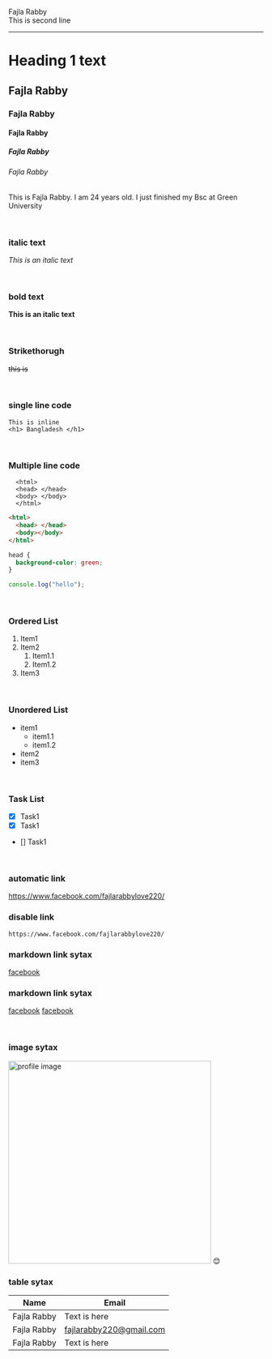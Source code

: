 <!--markdown tutorial-->

Fajla Rabby<br/>
This is second line

---

# Heading 1 text  

## Fajla Rabby

### Fajla Rabby

#### Fajla Rabby

##### Fajla Rabby

###### Fajla Rabby

<p>This is Fajla Rabby. I am 24 years old. I just finished my Bsc at Green University</p>

<br/>

### italic text

_This is an italic text_

<br/>

### bold text

**This is an italic text**

<br/>

### Strikethorugh

~~this is~~

<br/>

### single line code

`This is inline`  
`<h1> Bangladesh </h1>`

<br/>

### Multiple line code

```
  <html>
  <head> </head>
  <body> </body>
  </html>
```

```html
<html>
  <head> </head>
  <body></body>
</html>
```

```css
head {
  background-color: green;
}
```

```javascript
console.log("hello");
```

<br/>

### Ordered List

1. Item1
2. Item2
   1. Item1.1
   2. Item1.2
3. Item3

<br/>

### Unordered List

- item1
  - item1.1
  - item1.2
- item2
- item3

<br/>

### Task List

- [x] Task1
- [x] Task1
- [] Task1

<br/>

### automatic link

https://www.facebook.com/fajlarabbylove220/

### disable link

`https://www.facebook.com/fajlarabbylove220/`

### markdown link sytax

[facebook](https://www.facebook.com/fajlarabbylove220/)

### markdown link sytax

[facebook][websitelink]
[facebook][facebooklink]

<br/>

### image sytax

<!-- ![profile](./images/me.jpg) -->
<img src="./images/my_picture.JPG" width="400" title="profile image"/>
😊

<br/>

### table sytax

| Name         | Email                  |
| ------------ | ---------------------- |
| Fajla Rabby | Text is here           |
| Fajla Rabby | fajlarabby220@gmail.com |
| Fajla Rabby | Text is here           |

<!-- all link is here -->

[websitelink]: https://www.facebook.com/fajlarabbylove220/
[facebooklink]: https://www.facebook.com/fajlarabbylove220/

